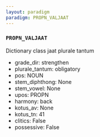 ```yaml
---
layout: paradigm
paradigm: PROPN_VALJAAT
---
```

### ` PROPN_VALJAAT `

Dictionary class jaat plurale tantum
* grade_dir: strengthen
* plurale_tantum: obligatory
* pos: NOUN
* stem_diphthong: None
* stem_vowel: None
* upos: PROPN
* harmony: back
* kotus_av: None
* kotus_tn: 41
* clitics: False
* possessive: False
